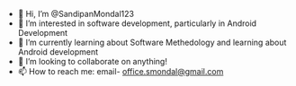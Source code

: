 - 👋 Hi, I’m @SandipanMondal123
- 👀 I’m interested in software development, particularly in Android Development
- 🌱 I’m currently learning about Software Methedology and learning about Android development
- 💞️ I’m looking to collaborate on anything!
- 📫 How to reach me: email- office.smondal@gmail.com

<!---
SandipanMondal123/SandipanMondal123 is a ✨ special ✨ repository because its `README.md` (this file) appears on your GitHub profile.
You can click the Preview link to take a look at your changes.
--->
